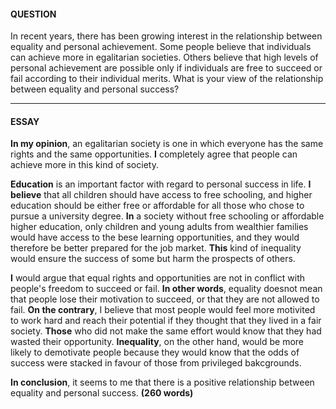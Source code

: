 #### QUESTION
In recent years, there has been growing interest in the relationship between equality and personal achievement. Some people believe that individuals can achieve more in egalitarian societies. Others believe that high levels of personal achievement are possible only if individuals are free to succeed or fail according to their individual merits.
What is your view of the relationship between equality and personal success?
***
#### ESSAY
**In my opinion**, an egalitarian society is one in which everyone has the same rights and the same opportunities. **I** completely agree that people can achieve more in this kind of society.

**Education** is an important factor with regard to personal success in life. **I believe** that all children should have access to free schooling, and higher education should be either free or affordable for all those who chose to pursue a university degree. **In** a society without free schooling or affordable higher education, only children and young adults from wealthier families would have access to the bese learning opportunities, and they would therefore be better prepared for the job market. **This** kind of inequality would ensure the success of some but harm the prospects of others.

**I** would argue that equal rights and opportunities are not in conflict with people's freedom to succeed or fail. **In other words**, equality doesnot mean that people lose their motivation to succeed, or that they are not allowed to fail. **On the contrary**, I believe that most people would feel more motivited to work hard and reach their potential if they thought that they lived in a fair society. **Those** who did not make the same effort would know that they had wasted their opportunity. **Inequality**, on the other hand, would be more likely to demotivate people because they would know that the odds of success were stacked in favour of those from privileged bakcgrounds.

**In conclusion**, it seems to me that there is a positive relationship between equality and personal success.
**(260 words)**

